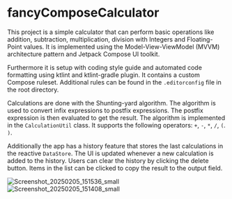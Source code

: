 # fancyComposeCalculator

This project is a simple calculator that can perform basic operations like
addition, subtraction, multiplication, division with Integers and Floating-Point
values. It is implemented using the Model-View-ViewModel (MVVM) architecture
pattern and Jetpack Compose UI toolkit.

Furthermore it is setup with coding style guide and automated code formatting
using ktlint and ktlint-gradle plugin. It contains a custom Compose ruleset.
Additional rules can be found in the `.editorconfig` file in the root directory.

Calculations are done with the Shunting-yard algorithm. The algorithm is used to
convert infix expressions to postfix expressions. The postfix expression is then
evaluated to get the result. The algorithm is implemented in the
`CalculationUtil` class. It supports the following operators: `+`, `-`, `*`, `/`,
`(`. `)`.

Additionally the app has a history feature that stores the last calculations in
the reactive `DataStore`. The UI is updated whenever a new calculation is added
to the history. Users can clear the history by clicking the delete button. Items
in the list can be clicked to copy the result to the output field.

![Screenshot_20250205_151536_small](https://github.com/user-attachments/assets/344caffd-b293-4a77-914b-0694be8de4a6)
![Screenshot_20250205_151408_small](https://github.com/user-attachments/assets/e81ccd58-3ea6-43b6-a3d7-7f56cf709438)
